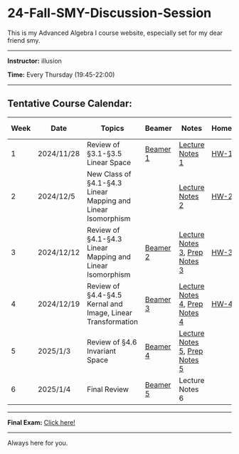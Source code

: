 # 24-Fall-SMY-Discussion-Session
This is my Advanced Algebra I course website, especially set for my dear friend smy.

---

**Instructor:** illusion

**Time:** Every Thursday (19:45-22:00)  

---

## Tentative Course Calendar:

| Week | Date  | Topics                                    | Beamer   | Notes |  Homework | HW-Solutions |
|-----|-------|------------------------------------------|--------------|-----------|-----------| --------------------|
| 1   | 2024/11/28 |  Review of &sect;3.1-&sect;3.5 Linear Space | [Beamer 1](./Beamers/24%20Fall-SMY-Discussion%20Session%201.pdf) |  [Lecture Notes 1](./Notes/2024-11-28.pdf)  | [HW-1](./HW/24%20Fall-%20HW1.pdf) |    |
| 2   | 2024/12/5  | New Class of &sect;4.1-&sect;4.3 Linear Mapping and Linear Isomorphism  |   |  [Lecture Notes 2](./Notes/2024-12-5.pdf) |  [HW-2](./HW/24%20Fall-%20HW2.pdf) |     |
| 3   | 2024/12/12 | Review of &sect;4.1-&sect;4.3 Linear Mapping and Linear Isomorphism  |  [Beamer 2](./Beamers/24%20Fall-SMY-Discussion%20Session%202.pdf)  |  [Lecture Notes 3](./Notes/2024-12-12.pdf), [Prep Notes 3](./Notes/2024-12-12-prepare.pdf) |  [HW-3](./HW/24%20Fall-%20HW%203.pdf) | [HW-3-Solutions](./HW-solutions/24%20Fall-HW%203-Solutions.pdf)  |
| 4   | 2024/12/19 | Review of &sect;4.4-&sect;4.5 Kernal and Image, Linear Transformation | [Beamer 3](./Beamers/24%20Fall-SMY-Discussion%20Session%203.pdf) |  [Lecture Notes 4](./Notes/2024-12-19.pdf), [Prep Notes 4](./Notes/2024-12-19-prepare.pdf)  | [HW-4](./HW/24%20Fall-%20HW%204.pdf) | HW-4-Solutions |
| 5   | 2025/1/3  |  Review of &sect;4.6 Invariant Space | [Beamer 4](./Beamers/24%20Fall-SMY-Discussion%20Session%204.pdf) |  [Lecture Notes 5](./Notes/2025-1-3.pdf), [Prep Notes 5](./Notes/2025-1-3-prepare.pdf)  |  |  |
| 6   | 2025/1/4  |  Final Review  | [Beamer 5](./Beamers/24%20Fall-SMY-Discussion%20Session%205.pdf) |  Lecture Notes 6 |   |  |

---

**Final Exam:** [Click here!](./Beamers/24%20Fall-%20Final%20Exam.pdf)

---

Always here for you.
